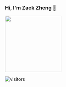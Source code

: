 ### Hi, I'm Zack Zheng 👋

<a href="https://github.com/AVS1508">
  <!-- <img height="180em" src="https://github-readme-stats.vercel.app/api?username=ZackZheng-xy&theme=buefy&show_icons=true" /> -->
  <img height="180em" src="https://github-readme-stats.vercel.app/api/top-langs/?username=ZackZheng-xy&theme=buefy&layout=compact" />
</a>

![visitors](https://visitor-badge.glitch.me/badge?page_id=ZackZheng-xy.ZackZheng-xy)
